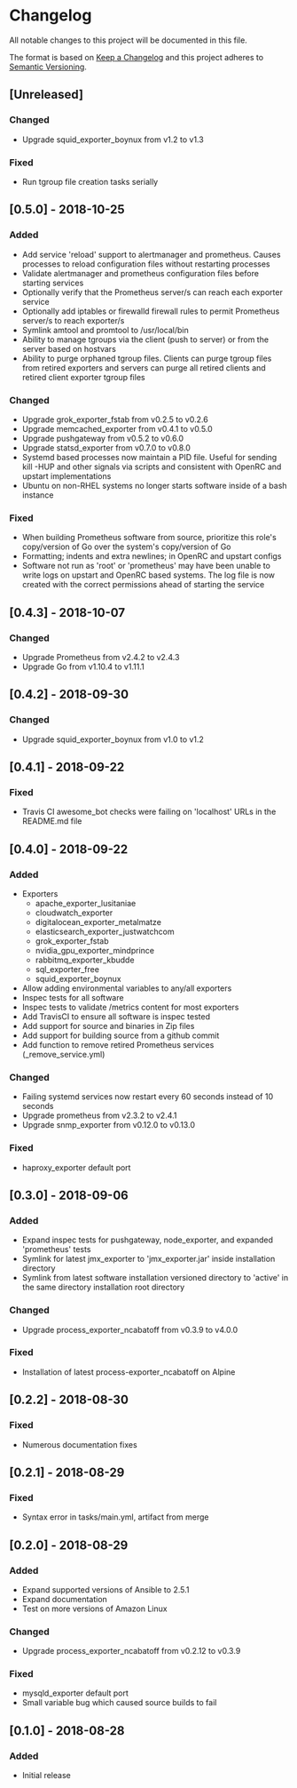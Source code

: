 # Changelog
All notable changes to this project will be documented in this file.

The format is based on [Keep a Changelog](http://keepachangelog.com/en/1.0.0/)
and this project adheres to [Semantic Versioning](http://semver.org/spec/v2.0.0.html).

## [Unreleased]

### Changed
 - Upgrade squid_exporter_boynux from v1.2 to v1.3

### Fixed
 - Run tgroup file creation tasks serially

## [0.5.0] - 2018-10-25

### Added
 - Add service 'reload' support to alertmanager and prometheus. Causes
   processes to reload configuration files without restarting processes
 - Validate alertmanager and prometheus configuration files before
   starting services
 - Optionally verify that the Prometheus server/s can reach each exporter
   service
 - Optionally add iptables or firewalld firewall rules to permit Prometheus
   server/s to reach exporter/s
 - Symlink amtool and promtool to /usr/local/bin
 - Ability to manage tgroups via the client (push to server) or from the
   server based on hostvars
 - Ability to purge orphaned tgroup files. Clients can purge tgroup files
   from retired exporters and servers can purge all retired clients and
   retired client exporter tgroup files

### Changed
 - Upgrade grok_exporter_fstab from v0.2.5 to v0.2.6
 - Upgrade memcached_exporter from v0.4.1 to v0.5.0
 - Upgrade pushgateway from v0.5.2 to v0.6.0
 - Upgrade statsd_exporter from v0.7.0 to v0.8.0
 - Systemd based processes now maintain a PID file. Useful for sending
   kill -HUP and other signals via scripts and consistent with OpenRC and
   upstart implementations
 - Ubuntu on non-RHEL systems no longer starts software inside of a bash instance

### Fixed
 - When building Prometheus software from source, prioritize this role's
   copy/version of Go over the system's copy/version of Go
 - Formatting; indents and extra newlines; in OpenRC and upstart configs
 - Software not run as 'root' or 'prometheus' may have been unable to write
   logs on upstart and OpenRC based systems. The log file is now created
   with the correct permissions ahead of starting the service

## [0.4.3] - 2018-10-07

### Changed
 - Upgrade Prometheus from v2.4.2 to v2.4.3
 - Upgrade Go from v1.10.4 to v1.11.1

## [0.4.2] - 2018-09-30

### Changed
 - Upgrade squid_exporter_boynux from v1.0 to v1.2

## [0.4.1] - 2018-09-22

### Fixed
 - Travis CI awesome_bot checks were failing on 'localhost' URLs in the 
   README.md file

## [0.4.0] - 2018-09-22

### Added
 - Exporters
   - apache_exporter_lusitaniae
   - cloudwatch_exporter
   - digitalocean_exporter_metalmatze
   - elasticsearch_exporter_justwatchcom
   - grok_exporter_fstab
   - nvidia_gpu_exporter_mindprince
   - rabbitmq_exporter_kbudde
   - sql_exporter_free
   - squid_exporter_boynux
 - Allow adding environmental variables to any/all exporters
 - Inspec tests for all software
 - Inspec tests to validate /metrics content for most exporters
 - Add TravisCI to ensure all software is inspec tested
 - Add support for source and binaries in Zip files
 - Add support for building source from a github commit
 - Add function to remove retired Prometheus services (_remove_service.yml)

### Changed
 - Failing systemd services now restart every 60 seconds instead of 10 seconds
 - Upgrade prometheus from v2.3.2 to v2.4.1
 - Upgrade snmp_exporter from v0.12.0 to v0.13.0

### Fixed
 - haproxy_exporter default port

## [0.3.0] - 2018-09-06

### Added
 - Expand inspec tests for pushgateway, node_exporter, and expanded 'prometheus' tests
 - Symlink for latest jmx_exporter to 'jmx_exporter.jar' inside installation directory
 - Symlink from latest software installation versioned directory to 'active' in the same directory installation root directory

### Changed
 - Upgrade process_exporter_ncabatoff from v0.3.9 to v4.0.0

### Fixed
 - Installation of latest process-exporter_ncabatoff on Alpine

## [0.2.2] - 2018-08-30

### Fixed
 - Numerous documentation fixes

## [0.2.1] - 2018-08-29

### Fixed
 - Syntax error in tasks/main.yml, artifact from merge

## [0.2.0] - 2018-08-29

### Added
 - Expand supported versions of Ansible to 2.5.1
 - Expand documentation
 - Test on more versions of Amazon Linux

### Changed
 - Upgrade process_exporter_ncabatoff from v0.2.12 to v0.3.9

### Fixed
 - mysqld_exporter default port
 - Small variable bug which caused source builds to fail

## [0.1.0] - 2018-08-28

### Added

- Initial release
